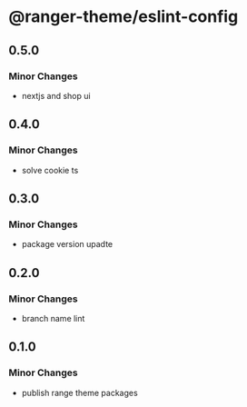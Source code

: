 # @ranger-theme/eslint-config

## 0.5.0

### Minor Changes

- nextjs and shop ui

## 0.4.0

### Minor Changes

- solve cookie ts

## 0.3.0

### Minor Changes

- package version upadte

## 0.2.0

### Minor Changes

- branch name lint

## 0.1.0

### Minor Changes

- publish range theme packages
